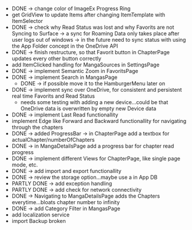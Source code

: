 ﻿- DONE -> change color of ImageEx Progress Ring
- get GridView to update Items after changing ItemTemplate with ItemSelector
- DONE -> check why Read Status was lost and why Favorits are not Syncing to Surface -> a sync for Roaming Data only takes place after user logs out of windows -> in the future need to sync status with using the App Folder concept in the OneDrive API
- DONE -> finish restructure, so that Favorit button in ChapterPage updates every other button correctly
- add ItemClicked handling for MangaSources in SettingsPage
- DONE -> implement Semantic Zoom in FavoritsPage
- DONE -> implement Search in MangasPage
  - DONE -> if possible move it to the HamburgerMenu later on
- DONE -> implement sync over OneDrive, for consistent and persistent real time Favorits and Read Status
  - needs some testing with adding a new device...could be that OneDrive data is overwritten by empty new Device data
- DONE -> implement Last Read functionallity
- implement Edge like Forward and Backward functionallity for navigating through the chapters
- DONE -> added ProgressBar -> in ChapterPage add a textbox for actualChapter/numberOfChapters
- DONE -> in MangaDetailsPage add a progress bar for chapter read progress
- DONE -> implement different Views for ChapterPage, like single page mode, etc.
- DONE -> add import and export functionallity
- DONE -> review the storage option...maybe use a in App DB
- PARTLY DONE -> add exception handling
- PARTLY DONE -> add check for network connectivity
- DONE -> Navigating to MangaDetailsPage adds the Chapters everytime...bloats chapter number to infinity
- DONE -> add Category Filter in MangasPage
- add localization service
- import Backup broken